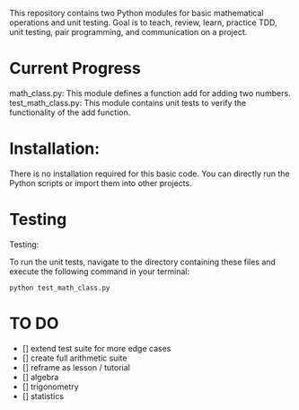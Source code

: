 This repository contains two Python modules for basic mathematical operations and unit testing. Goal is to teach, review, learn, practice TDD, unit testing, pair programming, and communication on a project.

# Current Progress
math_class.py: This module defines a function add for adding two numbers.
test_math_class.py: This module contains unit tests to verify the functionality of the add function.

# Installation:
There is no installation required for this basic code. You can directly run the Python scripts or import them into other projects.

# Testing
Testing:

To run the unit tests, navigate to the directory containing these files and execute the following command in your terminal:
```
python test_math_class.py
```

# TO DO
- [] extend test suite for more edge cases
- [] create full arithmetic suite
- [] reframe as lesson / tutorial
- [] algebra
- [] trigonometry
- [] statistics

